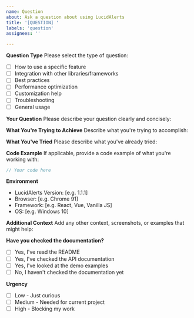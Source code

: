 ```yaml
---
name: Question
about: Ask a question about using LucidAlerts
title: '[QUESTION] '
labels: 'question'
assignees: ''

---
```


**Question Type**
Please select the type of question:

- [ ] How to use a specific feature
- [ ] Integration with other libraries/frameworks
- [ ] Best practices
- [ ] Performance optimization
- [ ] Customization help
- [ ] Troubleshooting
- [ ] General usage

**Your Question**
Please describe your question clearly and concisely:

**What You're Trying to Achieve**
Describe what you're trying to accomplish:

**What You've Tried**
Please describe what you've already tried:

**Code Example**
If applicable, provide a code example of what you're working with:

```javascript
// Your code here
```

**Environment**
- LucidAlerts Version: [e.g. 1.1.1]
- Browser: [e.g. Chrome 91]
- Framework: [e.g. React, Vue, Vanilla JS]
- OS: [e.g. Windows 10]

**Additional Context**
Add any other context, screenshots, or examples that might help:

**Have you checked the documentation?**
- [ ] Yes, I've read the README
- [ ] Yes, I've checked the API documentation
- [ ] Yes, I've looked at the demo examples
- [ ] No, I haven't checked the documentation yet

**Urgency**
- [ ] Low - Just curious
- [ ] Medium - Needed for current project
- [ ] High - Blocking my work